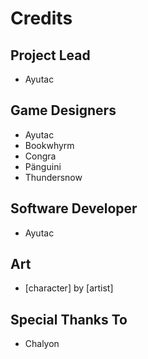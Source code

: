 # Credits

## Project Lead
* Ayutac

## Game Designers
* Ayutac
* Bookwhyrm
* Congra
* Pänguini
* Thundersnow

## Software Developer
* Ayutac

## Art
* [character] by [artist]

## Special Thanks To
* Chalyon
